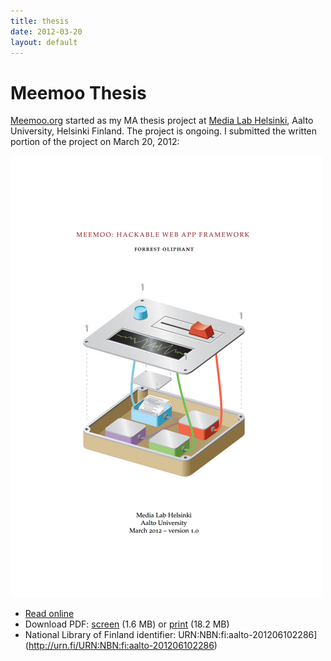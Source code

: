 ```yaml
---
title: thesis
date: 2012-03-20
layout: default
---
```


# Meemoo Thesis

[Meemoo.org](http://meemoo.org/) started as my MA thesis project at [Media Lab Helsinki](http://medialab.aalto.fi/), Aalto University, Helsinki Finland. The project is ongoing. I submitted the written portion of the project on March 20, 2012:

![thesis cover](forresto-thesis-cover-p-500x708.png)

* [Read online](http://issuu.com/forresto.com/docs/forrestoliphant-meemoothesis?e=9748257/5445934)
* Download PDF: [screen](https://github.com/forresto/thesis-design-for-hackability/releases/download/1.0.0/ForrestOliphant-MeemooThesis-web.pdf) (1.6 MB) or [print](https://github.com/forresto/thesis-design-for-hackability/releases/download/1.0.0/ForrestOliphant-MeemooThesis.pdf) (18.2 MB)
* National Library of Finland identifier: URN:NBN:fi:aalto-201206102286](http://urn.fi/URN:NBN:fi:aalto-201206102286)
